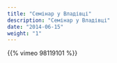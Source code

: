 ```yaml
---
title: "Семінар у Владівці"
description: "Семінар у Владівці"
date: "2014-06-15"
weight: "1"
---
```


{{% vimeo 98119101 %}}
